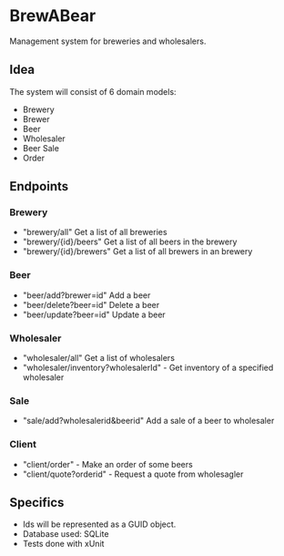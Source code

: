 # BrewABear
Management system for breweries and wholesalers.

## Idea
The system will consist of 6 domain models:
- Brewery
- Brewer
- Beer
- Wholesaler
- Beer Sale
- Order

## Endpoints

### Brewery
- "brewery/all" Get a list of all breweries
- "brewery/{id}/beers" Get a list of all beers in the brewery
- "brewery/{id}/brewers" Get a list of all brewers in an brewery

### Beer
- "beer/add?brewer=id" Add a beer
- "beer/delete?beer=id" Delete a beer
- "beer/update?beer=id" Update a beer

### Wholesaler
- "wholesaler/all" Get a list of wholesalers
- "wholesaler/inventory?wholesalerId" - Get inventory of a specified wholesaler

### Sale
- "sale/add?wholesalerid&beerid" Add a sale of a beer to wholesaler

### Client
- "client/order" - Make an order of some beers
- "client/quote?orderid" - Request a quote from wholesagler

## Specifics
- Ids will be represented as a GUID object.
- Database used: SQLite
- Tests done with xUnit
